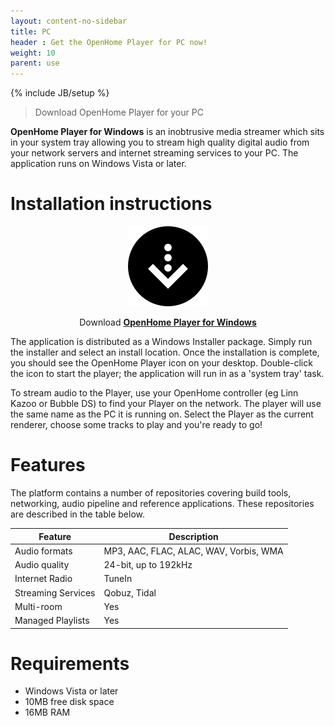 ```yaml
---
layout: content-no-sidebar
title: PC
header : Get the OpenHome Player for PC now!
weight: 10
parent: use
---
```

{% include JB/setup %}

> Download OpenHome Player for your PC

**OpenHome Player for Windows** is an inobtrusive media streamer which sits in your system tray allowing you to stream high quality digital audio from your network servers and internet streaming services to your PC.
The application runs on Windows Vista or later.

# Installation instructions

<div style="text-align:center" markdown="1">

![](/images/download.png)

Download <a href="http://builds.openhome.org/releases/openhome/winplayer.exe" download>__OpenHome Player for Windows__</a>
</div>

The application is distributed as a Windows Installer package. Simply run the installer and select an install location. Once the installation is complete, you should see the OpenHome Player icon on your desktop. Double-click the icon to start the player; the application will run in as a 'system tray' task.

To stream audio to the Player, use your OpenHome controller (eg Linn Kazoo or Bubble DS) to find your Player on the network. The player will use the same name as the PC it is running on. Select the Player as the current renderer, choose some tracks to play and you're ready to go!

# Features

The platform contains a number of repositories covering build tools, networking, audio pipeline and reference applications. These repositories are described in the table below.

| Feature | Description |
|---------------|---------------|
| Audio formats    | MP3, AAC, FLAC, ALAC, WAV, Vorbis, WMA |
| Audio quality    | 24-bit, up to 192kHz    |
| Internet Radio    | TuneIn    |
| Streaming Services    | Qobuz, Tidal    |
| Multi-room    | Yes    |
| Managed Playlists    | Yes    |


# Requirements
- Windows Vista or later
- 10MB free disk space
- 16MB RAM

